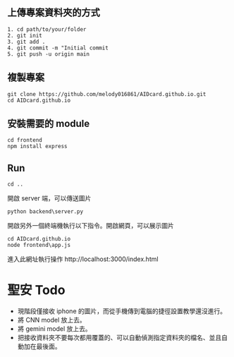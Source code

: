 ## 上傳專案資料夾的方式
```
1. cd path/to/your/folder
2. git init
3. git add .
4. git commit -m "Initial commit
5. git push -u origin main
```

## 複製專案

```
git clone https://github.com/melody016861/AIDcard.github.io.git
cd AIDcard.github.io
```

## 安裝需要的 module 
```
cd frontend
npm install express
```

## Run

```
cd ..
```

開啟 server 端，可以傳送圖片

```
python backend\server.py
```
開啟另外一個終端機執行以下指令。開啟網頁，可以展示圖片
```
cd AIDcard.github.io
node frontend\app.js
```

進入此網址執行操作
http://localhost:3000/index.html

# 聖安 Todo
* 現階段僅接收 iphone 的圖片，而從手機傳到電腦的捷徑設置教學還沒進行。
* 將 CNN model 放上去。
* 將 gemini model 放上去。
* 把接收資料夾不要每次都用覆蓋的、可以自動偵測指定資料夾的檔名、並且自動加在最後面。
